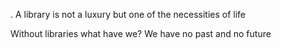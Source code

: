 . A library is not a luxury but one of the necessities of life

Without libraries what have we? We have no past and no future
